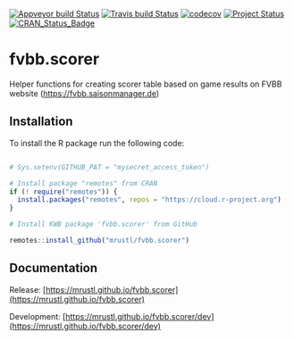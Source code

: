 [![Appveyor build Status](https://ci.appveyor.com/api/projects/status/github/mrustl/fvbb.scorer?branch=master&svg=true)](https://ci.appveyor.com/project/mrustl/fvbb-scorer/branch/master)
[![Travis build Status](https://travis-ci.com/mrustl/fvbb.scorer.svg?branch=master)](https://travis-ci.com/mrustl/fvbb.scorer)
[![codecov](https://codecov.io/github/mrustl/fvbb.scorer/branch/master/graphs/badge.svg)](https://codecov.io/github/mrustl/fvbb.scorer)
[![Project Status](https://img.shields.io/badge/lifecycle-experimental-orange.svg)](https://www.tidyverse.org/lifecycle/#experimental)
[![CRAN_Status_Badge](https://www.r-pkg.org/badges/version/fvbb.scorer)]()

# fvbb.scorer

Helper functions for creating scorer table
based on game results on FVBB website
(https://fvbb.saisonmanager.de)

## Installation

To install the R package run the following code:

```r

# Sys.setenv(GITHUB_PAT = "mysecret_access_token")

# Install package "remotes" from CRAN
if (! require("remotes")) {
  install.packages("remotes", repos = "https://cloud.r-project.org")
}

# Install KWB package 'fvbb.scorer' from GitHub

remotes::install_github("mrustl/fvbb.scorer")
```

## Documentation

Release: [https://mrustl.github.io/fvbb.scorer](https://mrustl.github.io/fvbb.scorer)

Development: [https://mrustl.github.io/fvbb.scorer/dev](https://mrustl.github.io/fvbb.scorer/dev)
